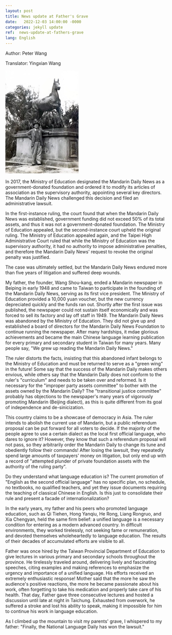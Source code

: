 ```yaml
---
layout: post
title: News update at Father's Grave 
date:   2022-12-03 14:00:00 -0000
categories: jekyll update
ref:  news-update-at-fathers-grave
lang: English
---
```


Author: Peter Wang

Translator: Yingxian Wang

![image](/assets/imgs/shoukang_wang.jpeg "Wang Shoukang, the first deputy editor-in-chief of Mandarin Daily News. Provided by Peter Wang")

In 2017, the Ministry of Education designated the Mandarin Daily News as a government-donated foundation and ordered it to modify its articles of association as the supervisory authority, appointing several key directors. The Mandarin Daily News challenged this decision and filed an administrative lawsuit.

In the first-instance ruling, the court found that when the Mandarin Daily News was established, government funding did not exceed 50% of its total assets, and thus it was not a government-donated foundation. The Ministry of Education appealed, but the second-instance court upheld the original ruling. The Ministry of Education appealed again, and the Taipei High Administrative Court ruled that while the Ministry of Education was the supervisory authority, it had no authority to impose administrative penalties, and therefore the Mandarin Daily News' request to revoke the original penalty was justified.

The case was ultimately settled, but the Mandarin Daily News endured more than five years of litigation and suffered deep wounds.

My father, the founder, Wang Shou-kang, ended a Mandarin newspaper in Beiping in early 1948 and came to Taiwan to participate in the founding of the Mandarin Daily News, serving as its first vice president. The Ministry of Education provided a 10,000 yuan voucher, but the new currency depreciated quickly and the funds ran out. Shortly after the first issue was published, the newspaper could not sustain itself economically and was forced to sell its factory and lay off staff in 1949. The Mandarin Daily News was abandoned by the Ministry of Education. They did not give up and established a board of directors for the Mandarin Daily News Foundation to continue running the newspaper. After many hardships, it mdae glorious achievements and became the main Chinese language learning publication for every primary and secondary student in Taiwan for many years. Many people say, "We grew up reading the Mandarin Daily News."

The ruler distorts the facts, insisting that this abandoned infant belongs to the Ministry of Education and must be returned to serve as a "green wing" in the future! Some say that the success of the Mandarin Daily makes others envious, while others say that the Mandarin Daily does not conform to the ruler's "curriculum" and needs to be taken over and reformed. Is it necessary for the "improper party assets committee" to bother with the assets owned by the Mandarin Daily? The "transitional justice committee" probably has objections to the newspaper's many years of vigorously promoting Mandarin (Beijing dialect), as this is quite different from its goal of independence and de-sinicization.

This country claims to be a showcase of democracy in Asia. The ruler intends to abolish the current use of Mandarin, but a public referendum proposal can be put forward for all voters to decide. If the majority of the people agree to use a certain dialect as the local first official language, who dares to ignore it? However, they know that such a referendum proposal will not pass, so they arbitrarily order the Mandarin Daily to change its tune and obediently follow their commands! After losing the lawsuit, they repeatedly spend large amounts of taxpayers' money on litigation, but only end up with a record of "attempted plunder of private foundation assets with the authority of the ruling party".

Do they understand what language education is? The current promotion of "English as the second official language" has no specific plan, no schedule, no textbooks, no qualified teachers, and yet they issue documents requiring the teaching of classical Chinese in English. Is this just to consolidate their rule and present a facade of internationalization?

In the early years, my father and his peers who promoted language education, such as Qi Tiehen, Hong Yanqiu, He Rong, Liang Rongruo, and Xia Chengyan, held the same firm belief: a unified language is a necessary condition for entering as a modern advanced country. In difficult environments, they worked tirelessly, not seeking fame or remuneration, and devoted themselves wholeheartedly to language education. The results of their decades of accumulated efforts are visible to all.

Father was once hired by the Taiwan Provincial Department of Education to give lectures in various primary and secondary schools throughout the province. He tirelessly traveled around, delivering lively and fascinating speeches, citing examples and making references to emphasize the urgency and importance of a unified language. His efforts received an extremely enthusiastic response! Mother said that the more he saw the audience's positive reactions, the more he became passionate about his work, often forgetting to take his medication and properly take care of his health. That day, Father gave three consecutive lectures and hosted a discussion until late at night in Taichung. Exhausted from overwork, he suffered a stroke and lost his ability to speak, making it impossible for him to continue his work in language education.

As I climbed up the mountain to visit my parents' grave, I whispered to my father: "Finally, the National Language Daily has won the lawsuit."




